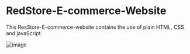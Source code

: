 # RedStore-E-commerce-Website
This ResStore-E-commerce-website contains the use of plain HTML, CSS and javaScript. 

![image](https://github.com/Dhruv29103/RedStore-E-commerce-Website/assets/91152898/825d9dec-852a-4954-941a-10d91134e0bf)
